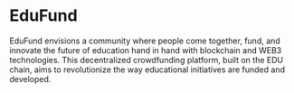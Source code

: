 # EduFund
EduFund envisions a community where people come together, fund, and innovate the future of education hand in hand with blockchain and WEB3 technologies. This decentralized crowdfunding platform, built on the EDU chain, aims to revolutionize the way educational initiatives are funded and developed.
